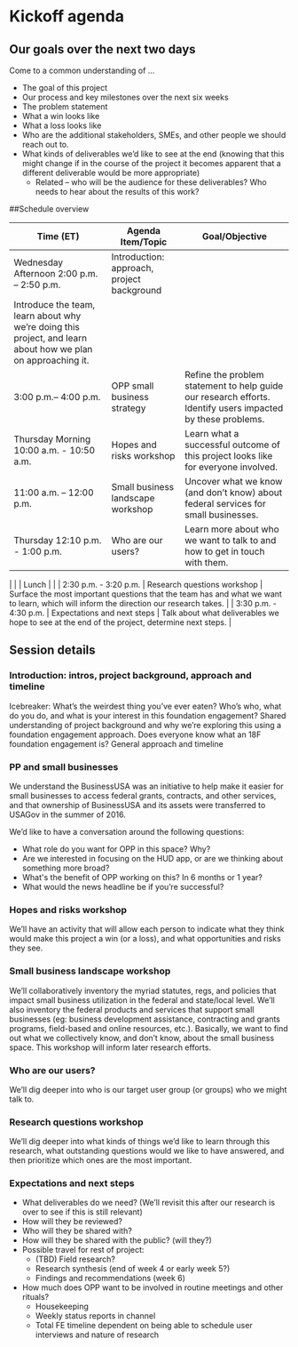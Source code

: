 # Kickoff agenda
## Our goals over the next two days

Come to a common understanding of … 
- The goal of this project
- Our process and key milestones over the next six weeks
- The problem statement 
- What a win looks like
- What a loss looks like
- Who are the additional stakeholders, SMEs, and other people we should reach out to. 
- What kinds of deliverables we’d like to see at the end (knowing that this might change if in the course of the project it becomes apparent that a different deliverable would be more appropriate) 
	- Related – who will be the audience for these deliverables? Who needs to hear about the results of this work? 

##Schedule overview

| Time (ET)     | Agenda Item/Topic | Goal/Objective  |
| ------------- |-------------| -----|
| Wednesday Afternoon 2:00 p.m. – 2:50 p.m.  | Introduction: approach, project background
 | Introduce the team, learn about why we’re doing this project, and learn about how we plan on approaching it.|
|  3:00 p.m.– 4:00 p.m.  | OPP small business strategy  |  Refine the problem statement to help guide our research efforts. Identify users impacted by these problems. |
| Thursday Morning 10:00 a.m. - 10:50 a.m.  |  Hopes and risks workshop     |  Learn what a successful outcome of this project looks like for everyone involved.   |
| 11:00 a.m. – 12:00 p.m. |  Small business landscape workshop   | Uncover what we know (and don’t know) about federal services for small businesses. |
| Thursday 12:10 p.m. - 1:00 p.m.  | Who are our users? | Learn more about who we want to talk to and how to get in touch with them. 
 |
|  | Lunch |  |
| 2:30 p.m. - 3:20 p.m.  | Research questions  workshop | Surface the most important questions that the team has and what we want to learn, which will inform the direction our research takes.  |
| 3:30 p.m. - 4:30 p.m. | Expectations and next steps
 | Talk about what deliverables we hope to see at the end of the project, determine next steps.  |
 
 
## Session details

### Introduction: intros, project background, approach and timeline
Icebreaker: What’s the weirdest thing you’ve ever eaten?
Who’s who, what do you do, and what is your interest in this foundation engagement?
Shared understanding of project background and why we’re exploring this using a foundation engagement approach. 
Does everyone know what an 18F foundation engagement is? 
General approach and timeline

### PP and small businesses 

We understand the BusinessUSA was an initiative to help make it easier for small businesses to access federal grants, contracts, and other services, and that ownership of BusinessUSA and its assets were transferred to USAGov in the summer of 2016. 

We’d like to have a conversation around the following questions: 

- What role do you want for OPP in this space? Why? 
- Are we interested in focusing on the HUD app, or are we thinking about something more broad?
- What's the benefit of OPP working on this? In 6 months or 1 year? 
- What would the news headline be if you’re successful?

### Hopes and risks workshop

We’ll have an activity that will allow each person to indicate what they think would make this project a win (or a loss), and what opportunities and risks they see. 

### Small business landscape workshop

We’ll collaboratively inventory the myriad statutes, regs, and policies that impact small business utilization in the federal and state/local level. We’ll also inventory the federal products and services that support small businesses (eg: business development assistance, contracting and grants programs, field-based and online resources, etc.). Basically, we want to find out what we collectively know, and don’t know, about the small business space. This workshop will inform later research efforts. 

### Who are our users?

We’ll dig deeper into who is our target user group (or groups) who we might talk to. 

### Research questions workshop

We’ll dig deeper into what kinds of things we’d like to learn through this research, what outstanding questions would we like to have answered, and then prioritize which ones are the most important. 

### Expectations and next steps

- What deliverables do we need? (We’ll revisit this after our research is over to see if this is still relevant)
- How will they be reviewed? 
- Who will they be shared with? 
- How will they be shared with the public? (will they?) 
- Possible travel for rest of project: 
	- (TBD) Field research? 
	- Research synthesis (end of week 4 or early week 5?)
	- Findings and recommendations (week 6)
- How much does OPP want to be involved in routine meetings and other rituals? 
	- Housekeeping 
	- Weekly status reports in channel
	- Total FE timeline dependent on being able to schedule user interviews and nature of research
